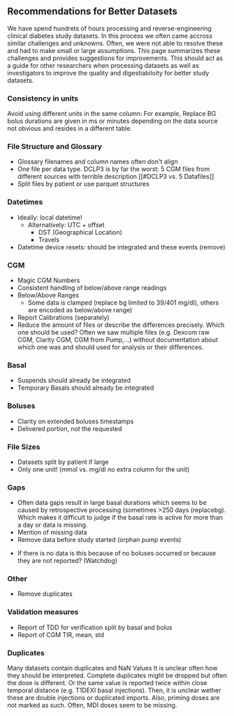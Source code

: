 ## Recommendations for Better Datasets

We have spend hundrets of hours processing and reverse-engineering clinical diabetes study datasets. In this process we often came accross similar challenges and unknowns. Often, we were not able to resolve these and had to make small or large assumptions. This page summarizes these challenges and provides suggestions for improvements. This should act as a guide for other researchers when processing datasets as well as investigators to improve the quality and digestiabiloity for better study datasets. 

### Consistency in units
Avoid using different units in the same column: For example, Replace BG bolus durations are given in ms or minutes depending on the data source not obvious and resides in a different table.

### File Structure and Glossary
- Glossary filenames and column names often don't align
- One file per data type. DCLP3 is by far the worst: 5 CGM files from different sources with terrible description [[#DCLP3 vs. 5 Datafiles]]
- Split files by patient or use parquet structures

### Datetimes
* Ideally: local datetime! 
	* Alternatively: UTC + offset 
		* DST (Geographical Location)
		* Travels
* Datetime device resets: should be integrated and these events (remove)

### CGM
* Magic CGM Numbers
* Consistent handling of below/above range readings
* Below/Above Ranges
	* Some data is clamped (replace bg limited to 39/401 mg/dl), others are encoded as below/above range)
* Report Calibrations (separately)
* Reduce the amount of files or describe the differences precisely. Which one should be used? Often we saw multiple files (e.g. Dexcom raw CGM, Clarity CGM, CGM from Pump,...) without documentation about which one was and should used for analysis or their differences. 

### Basal
* Suspends should already be integrated
* Temporary Basals should already be integrated

### Boluses
* Clarity on extended boluses timestamps 
* Delivered portion, not the requested

### File Sizes
* Datasets split by patient if large
* Only one unit! (mmol vs. mg/dl no extra column for the unit)
### Gaps 
* Often data gaps result in large basal durations which seems to be caused by retrospective processing (sometimes >250 days (replacebg). Which makes it difficult to judge if the basal rate is active for more than a day or data is missing. 
* Mention of missing data
* Remove data before study started (orphan pump events)
- If there is no data is this because of no boluses occurred or because they are not reported? (Watchdog)
### Other
* Remove duplicates
### Validation measures
* Report of TDD for verification split by basal and bolus
* Report of CGM TIR, mean, std
### Duplicates
Many datasets contain duplicates and NaN Values
It is unclear often how they should be interpreted. Complete duplicates might be dropped but often the dose is different. Or the same value is reported twice within close temporal distance (e.g. T1DEXI basal injections). Then, it is unclear wether these are double injections or duplicated imports. Also, priming doses are not marked as such. Often, MDI doses seem to be missing.
